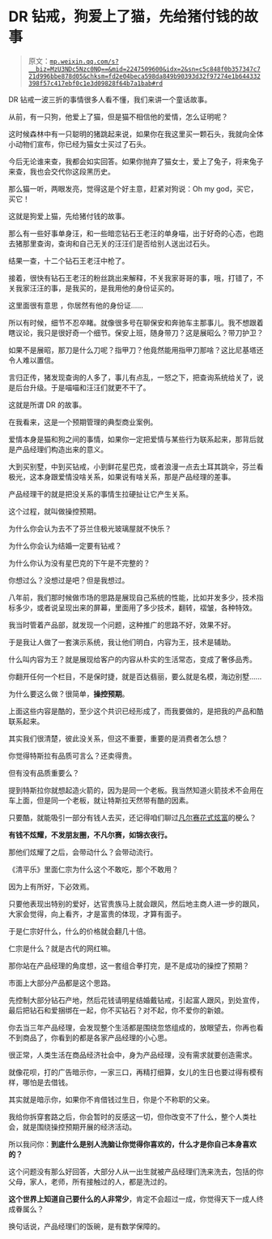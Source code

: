 # DR 钻戒，狗爱上了猫，先给猪付钱的故事

> 原文：[`mp.weixin.qq.com/s?__biz=MzU3NDc5Nzc0NQ==&mid=2247509600&idx=2&sn=c5c848f0b357347c721d996bbe878d05&chksm=fd2e04beca598da849b90393d32f97274e1b644332398f57c417ebf0c1e3d09828f64b7a1bab#rd`](http://mp.weixin.qq.com/s?__biz=MzU3NDc5Nzc0NQ==&mid=2247509600&idx=2&sn=c5c848f0b357347c721d996bbe878d05&chksm=fd2e04beca598da849b90393d32f97274e1b644332398f57c417ebf0c1e3d09828f64b7a1bab#rd)

DR 钻戒一波三折的事情很多人看不懂，我们来讲一个童话故事。

从前，有一只狗，他爱上了猫，但是猫不相信他的爱情，怎么证明呢？

这时候森林中有一只聪明的猪跳起来说，如果你在我这里买一颗石头，我就向全体小动物们宣布，你已经为猫女士买过了石头。

今后无论谁来查，我都会如实回答。如果你抛弃了猫女士，爱上了兔子，将来兔子来查，我也会交代你这段黑历史。

那么猫一听，两眼发亮，觉得这是个好主意，赶紧对狗说：Oh my god，买它，买它！

这就是狗爱上猫，先给猪付钱的故事。

那么有一些好事单身汪，和一些暗恋钻石王老汪的单身喵，出于好奇的心态，也跑去猪那里查询，查询和自己无关的汪汪们是否给别人送出过石头。

结果一查，十二个钻石王老汪中枪了。

接着，很快有钻石王老汪的粉丝跳出来解释，不关我家哥哥的事，哦，打错了，不关我家汪汪的事，是我买的，是我用他的身份证买的。

这里面很有意思 ，你居然有他的身份证......

所以有时候，细节不忍卒睹。就像很多号在聊保安和奔驰车主那事儿。我不想跟着瞎议论，我只是很好奇一个细节。保安上班，随身带刀？这是展昭么？带刀护卫？

如果不是展昭，那刀是什么刀呢？指甲刀？他竟然能用指甲刀那啥？这比尼基塔还令人难以置信。

言归正传，猪发现查询的人多了，事儿有点乱，一怒之下，把查询系统给关了，说是后台升级。于是喵喵和汪汪们就更不干了。

这就是所谓 DR 的故事。

在我看来，这是一个预期管理的典型商业案例。

爱情本身是猫和狗之间的事情，如果你一定把爱情与某些行为联系起来，那背后就是产品经理们构造出来的意义。

大到买别墅，中到买钻戒，小到鲜花星巴克，或者浪漫一点去土耳其跳伞，芬兰看极光，这本身跟爱情没啥关系，如果说有啥关系，那是产品经理的差事。

产品经理干的就是把没关系的事情生拉硬扯让它产生关系。

这个过程，就叫做操控预期。

为什么你会认为去不了芬兰住极光玻璃屋就不快乐？

为什么你会认为结婚一定要有钻戒？

为什么你认为没有星巴克的下午是不完整的？

你想过么？没想过是吧？但是我想过。 

八年前，我们那时候做市场的思路是展现自己系统的性能，比如并发多少，技术指标多少，或者说呈现出来的屏幕，里面用了多少技术，翻转，褶皱，各种特效。

我当时管着产品部，就发现一个问题，这种推广的思路不好，效果不好。

于是我让人做了一套演示系统，我让他们明白，内容为王，技术是辅助。

什么叫内容为王？就是展现给客户的内容从朴实的生活常态，变成了奢侈品秀。

你翻开任何一个栏目，不是保时捷，就是百达翡丽，要么就是名模，海边别墅......

为什么要这么做？很简单，**操控预期**。

上面这些内容是酷的，至少这个共识已经形成了，而我要做的，是把我的产品和酷联系起来。

其实我们很清楚，彼此没关系，但这不重要，重要的是消费者怎么想？

你觉得特斯拉有品质可言么？还卖得贵。

但有没有品质重要么？

提到特斯拉你就想起造火箭的，因为是同一个老板。我当然知道火箭技术不会用在车上面，但是同一个老板，就让特斯拉天然带有酷的因素。

只要酷，就能吸引一部分有钱人去买，还记得咱们聊过[凡尔赛花式炫富](http://mp.weixin.qq.com/s?__biz=MzU0MjYwNDU2Mw==&mid=2247493677&idx=2&sn=8c686a1f47573a22096c4e2ccfe55827&chksm=fb1a8451cc6d0d47ee11e399f9f8458d9dffe46d828667864521048ac665958fbf907852839d&scene=21#wechat_redirect)的梗么？

**有钱不炫耀，不发朋友圈，不凡尔赛，如锦衣夜行。**

那他们炫耀了之后，会带动什么？会带动流行。

《清平乐》里面仁宗为什么这个不敢吃，那个不敢用？

因为上有所好，下必效焉。

只要他表现出特别的爱好，达官贵族马上就会跟风，然后地主商人进一步的跟风，大家会觉得，向上看齐，才是富贵的体现，才算有面子。

于是仁宗好什么，什么的价格就会翻几十倍。

仁宗是什么？就是古代的网红嘛。

那你站在产品经理的角度想，这一套组合拳打完，是不是成功的操控了预期？

市面上大部分产品都是这个思路。

先控制大部分钻石产地，然后花钱请明星结婚戴钻戒，引起富人跟风，到处宣传，最后把钻石和爱捆绑在一起，你不买钻石？对不起，你不爱你的新娘。

你去当三年产品经理，会发现整个生活都是围绕忽悠组成的，放眼望去，你再也看不到商品了，你看到的都是各家产品经理的小心思。

很正常，人类生活在商品经济社会中，身为产品经理，没有需求就要创造需求。

就像花呗，打的广告暗示你，一家三口，再精打细算，女儿的生日也要过得有模有样，哪怕是去借钱。

其实就是暗示你，如果你不肯借钱过生日，你是个不称职的父亲。

我给你拆穿套路之后，你会暂时的反感这一切，但你改变不了什么，整个人类社会，就是围绕操控预期开展的经济活动。

所以我问你：**到底什么是别人洗脑让你觉得你喜欢的，什么才是你自己本身喜欢的？**

这个问题没有那么好回答，大部分人从一出生就被产品经理们洗来洗去，包括的你父母，家人，老师，所有接触过的人，都是洗过的。

**这个世界上知道自己要什么的人非常少**，肯定不会超过一成，你觉得天下一成人终成眷属么？

换句话说，产品经理们的饭碗，是有数学保障的。
